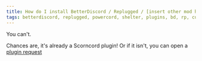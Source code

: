 ```yaml
---
title: How do I install BetterDiscord / Replugged / [insert other mod here] plugins?
tags: betterdiscord, replugged, powercord, shelter, plugins, bd, rp, custom
---
```


You can't.

Chances are, it's already a Scorncord plugin! Or if it isn't, you can open a [plugin request](/docs/plugin-requests)
